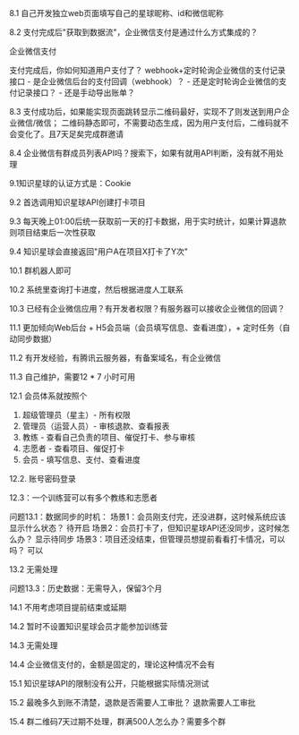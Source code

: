 8.1 自己开发独立web页面填写自己的星球昵称、id和微信昵称

8.2 支付完成后"获取到数据流"，企业微信支付是通过什么方式集成的？

企业微信支付

支付完成后，你如何知道用户支付了？ webhook+定时轮询企业微信的支付记录接口
    - 是企业微信后台的支付回调（webhook）？
    - 还是定时轮询企业微信的支付记录接口？
    - 还是手动导出账单？

8.3 支付成功后，如果能实现页面跳转显示二维码最好，实现不了则发送到用户企业微信/微信；
二维码静态即可，不需要动态生成，因为用户支付后，二维码就不会变化了。且7天足矣完成群邀请

8.4 企业微信有群成员列表API吗？搜索下，如果有就用API判断，没有就不用处理

9.1知识星球的认证方式是：Cookie

9.2  首选调用知识星球API创建打卡项目

9.3 每天晚上01:00后统一获取前一天的打卡数据，用于实时统计，如果计算退款则项目结束后一次性获取

9.4 知识星球会直接返回"用户A在项目X打卡了Y次"

10.1 群机器人即可

10.2 系统里查询打卡进度，然后根据进度人工联系

10.3 已经有企业微信应用？有开发者权限？有服务器可以接收企业微信的回调？


11.1 更加倾向Web后台 + H5会员端（会员填写信息、查看进度），+ 定时任务（自动同步数据）

11.2 有开发经验，有腾讯云服务器，有备案域名，有企业微信

11.3 自己维护，需要12 * 7 小时可用

12.1 会员体系就按照个

  1. 超级管理员（星主）- 所有权限
  2. 管理员（运营人员）- 审核退款、查看报表
  3. 教练 - 查看自己负责的项目、催促打卡、参与审核
  4. 志愿者 - 查看项目、催促打卡
  5. 会员 - 填写信息、支付、查看进度

12.2. 账号密码登录

12.3：一个训练营可以有多个教练和志愿者

问题13.1：数据同步的时机：
  场景1：会员刚支付完，还没进群，这时候系统应该显示什么状态？ 待开启
  场景2：会员打卡了，但知识星球API还没同步，这时候怎么办？   显示待同步
  场景3：项目还没结束，但管理员想提前看看打卡情况，可以吗？   可以


13.2 无需处理

问题13.3：历史数据：无需导入，保留3个月

14.1 不用考虑项目提前结束或延期

14.2 暂时不设置知识星球会员才能参加训练营

14.3 无需处理

14.4 企业微信支付的，金额是固定的，理论这种情况不会有

15.1 知识星球API的限制没有公开，只能根据实际情况测试

15.2 最晚多久到账不清楚，退款是否需要人工审批？  退款需要人工审批

15.4 群二维码7天过期不处理，群满500人怎么办？需要多个群

